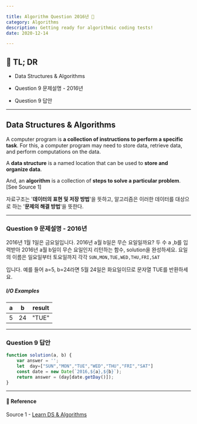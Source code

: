 ```yaml
---

title: Algorithm Question 2016년 🧬
category: Algorithms
description: Getting ready for algorithmic coding tests!
date: 2020-12-14

---
```


## 🤦 TL; DR

- Data Structures & Algorithms

- Question 9 문제설명 - 2016년

- Question 9 답안

---

## Data Structures & Algorithms

A computer program is **a collection of instructions to perform a specific task**. For this, a computer program may need to store data, retrieve data, and perform computations on the data.

A **data structure** is a named location that can be used to **store and organize data**. 

And, an **algorithm** is a collection of **steps to solve a particular problem**. \[See Source 1]

자료구조는 '**데이터의 표현 및 저장 방법**'을 뜻하고, 알고리즘은 이러한 데이터를 대상으로 하는 '**문제의 해결 방법**'을 뜻한다.

---

### Question 9 문제설명 - 2016년

2016년 1월 1일은 금요일입니다. 2016년 a월 b일은 무슨 요일일까요? 두 수 a ,b를 입력받아 2016년 a월 b일이 무슨 요일인지 리턴하는 함수, solution을 완성하세요. 요일의 이름은 일요일부터 토요일까지 각각 `SUN,MON,TUE,WED,THU,FRI,SAT`

입니다. 예를 들어 a=5, b=24라면 5월 24일은 화요일이므로 문자열 TUE를 반환하세요.

##### I/O Examples

| a    | b    | result |
| ---- | ---- | ------ |
| 5    | 24   | "TUE"  |

---

### Question 9 답안

```javascript
function solution(a, b) {
​    var answer = '';
​    let  day=["SUN","MON","TUE","WED","THU","FRI","SAT"]
​    const date = new Date(`2016,${a},${b}`);
​    return answer = (day[date.getDay()]);
}
```

---

#### 🔗 Reference

Source 1 - [Learn DS & Algorithms](https://www.programiz.com/dsa)